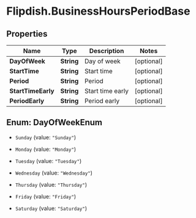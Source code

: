 # Flipdish.BusinessHoursPeriodBase

## Properties

Name | Type | Description | Notes
------------ | ------------- | ------------- | -------------
**DayOfWeek** | **String** | Day of week | [optional] 
**StartTime** | **String** | Start time | [optional] 
**Period** | **String** | Period | [optional] 
**StartTimeEarly** | **String** | Start time early | [optional] 
**PeriodEarly** | **String** | Period early | [optional] 



## Enum: DayOfWeekEnum


* `Sunday` (value: `"Sunday"`)

* `Monday` (value: `"Monday"`)

* `Tuesday` (value: `"Tuesday"`)

* `Wednesday` (value: `"Wednesday"`)

* `Thursday` (value: `"Thursday"`)

* `Friday` (value: `"Friday"`)

* `Saturday` (value: `"Saturday"`)




